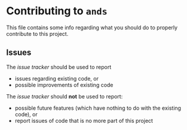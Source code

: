 # Contributing to `ands`

This file contains some info regarding what you should do to properly contribute to this project.

## Issues

The _issue tracker_ should be used to report 

- issues regarding existing code, or 
- possible improvements of existing code

The _issue tracker_ should **not** be used to report:

- possible future features (which have nothing to do with the existing code), or 
- report issues of code that is no more part of this project
